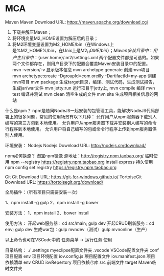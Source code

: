 # MCA
Maven
Maven Download URL: https://maven.apache.org/download.cgi
1. 下载并解压Maven；
2. 将环境变量M2_HOME设置为解压后的目录；
3. 将M2环境变量设置为M2_HOME/bin（在Windows上是%M2_HOME%/bin，在Unix上是$M2_HOME/bin）；
Maven安装目录中：%M2_HOME%/conf/settings.xml
用户主目录中：${user.home}/.m2/settings.xml
两个配置文件都是可选的。如果两个文件都存在，则用户目录下的配置会覆盖Maven安装目录中的配置。
mvn -version/-v 显示版本信息
mvn archetype:generate 创建mvn项目
mvn archetype:create -DgroupId=com.oreilly -DartifactId=my-app 创建mvn项目
mvn package 生成target目录，编译、测试代码，生成测试报告，生成jar/war文件
mvn jetty:run 运行项目于jetty上,
mvn compile 编译
mvn test 编译并测试
mvn clean 清空生成的文件
mvn site 生成项目相关信息的网站


什么是npm？
npm是随同NodeJS一起安装的包管理工具，能解决NodeJS代码部署上的很多问题，常见的使用场景有以下几种：
允许用户从npm服务器下载别人编写的第三方包到本地使用。
允许用户从npm服务器下载并安装别人编写的命令行程序到本地使用。
允许用户将自己编写的包或命令行程序上传到npm服务器供别人使用。


环境安装：
Nodejs
Nodejs Download URL: http://nodejs.cn/download/

npm如何换源？
淘宝npm镜像 源地址：http://registry.npm.taobao.org/
临时使用 npm --registry https://registry.npm.taobao.org install express
持久使用 npm config set registry https://registry.npm.taobao.org

Git
Git Download URL: https://git-for-windows.github.io/
TortoiseGit Download URL: https://tortoisegit.org/download/

全局插件：（所有项目只需要安装一次）

1、npm install -g gulp 
2、npm install -g bower

安装方法：
1、npm install
2、bower install

使用方法：
开起web服务器：cd src/main; gulp dev 
开起CRUD刷新服务：cd env; gulp dev
生成war包：gulp mvndev（测试）gulp mvnonline（生产）

以上命令也可在VSCode中的 任务菜单 -> 运行任务 使用

目录结构：
./
.settings myeclipse配置文件夹
.vscode VSCode配置文件夹
conf 项目配置
env 项目环境配置
iov.config.js 项目配置文件
iov.manifest.json 项目依赖清单
env CRUD
iovRepertory 项目依赖仓库
src 前端文件
target Maven临时文件夹
